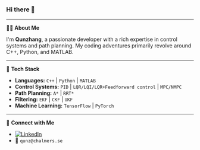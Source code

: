 ### Hi there 👋

---

🙋‍♂️ **About Me**

I'm **Qunzhang**, a passionate developer with a rich expertise in control systems and path planning. My coding adventures primarily revolve around C++, Python, and MATLAB.

---

🔧 **Tech Stack**

- **Languages:** `C++` | `Python` | `MATLAB`
- **Control Systems:** `PID` | `LQR/LQI/LQR+Feedforward control` | `MPC/NMPC`
- **Path Planning:** `A*` | `RRT*`
- **Filtering:** `EKF` | `CKF` | `UKF`
- **Machine Learning:** `TensorFlow` | `PyTorch`

---

🔗 **Connect with Me**

- [![LinkedIn](https://img.shields.io/badge/-LinkedIn-blue?style=flat&logo=LinkedIn)](https://www.linkedin.com/in/qun-zhang-a69009253/) 
- 📧 `qunz@chalmers.se`
